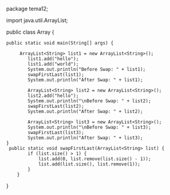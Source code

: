 package tema12;

import java.util.ArrayList;

public class Array {

	public static void main(String[] args) {
		
		 ArrayList<String> list1 = new ArrayList<String>();
	        list1.add("hello");
	        list1.add("world");
	        System.out.println("Before Swap: " + list1);
	        swapFirstLast(list1);
	        System.out.println("After Swap: " + list1);

	        ArrayList<String> list2 = new ArrayList<String>();
	        list2.add("hello");
	        System.out.println("\nBefore Swap: " + list2);
	        swapFirstLast(list2);
	        System.out.println("After Swap: " + list2);

	        ArrayList<String> list3 = new ArrayList<String>();
	        System.out.println("\nBefore Swap: " + list3);
	        swapFirstLast(list3);
	        System.out.println("After Swap: " + list3);
	}
	 public static void swapFirstLast(ArrayList<String> list) {
	        if (list.size() > 1) {
	            list.add(0, list.remove(list.size() - 1));
	            list.add(list.size(), list.remove(1));
	        }
	    }
	
	
}

